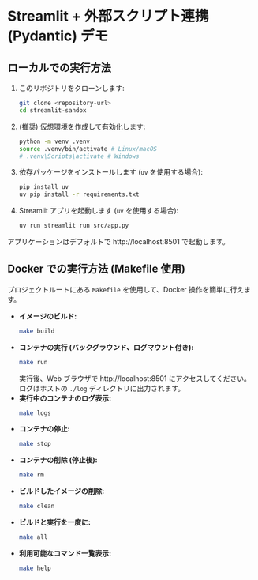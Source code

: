 # Streamlit + 外部スクリプト連携 (Pydantic) デモ

## ローカルでの実行方法

1.  このリポジトリをクローンします:

    ```bash
    git clone <repository-url>
    cd streamlit-sandox
    ```

2.  (推奨) 仮想環境を作成して有効化します:

    ```bash
    python -m venv .venv
    source .venv/bin/activate # Linux/macOS
    # .venv\Scripts\activate # Windows
    ```

3.  依存パッケージをインストールします (`uv` を使用する場合):

    ```bash
    pip install uv
    uv pip install -r requirements.txt
    ```

4.  Streamlit アプリを起動します (`uv` を使用する場合):
    ```bash
    uv run streamlit run src/app.py
    ```

アプリケーションはデフォルトで http://localhost:8501 で起動します。

## Docker での実行方法 (Makefile 使用)

プロジェクトルートにある `Makefile` を使用して、Docker 操作を簡単に行えます。

- **イメージのビルド:**
  ```bash
  make build
  ```
- **コンテナの実行 (バックグラウンド、ログマウント付き):**
  ```bash
  make run
  ```
  実行後、Web ブラウザで http://localhost:8501 にアクセスしてください。ログはホストの `./log` ディレクトリに出力されます。
- **実行中のコンテナのログ表示:**
  ```bash
  make logs
  ```
- **コンテナの停止:**
  ```bash
  make stop
  ```
- **コンテナの削除 (停止後):**
  ```bash
  make rm
  ```
- **ビルドしたイメージの削除:**
  ```bash
  make clean
  ```
- **ビルドと実行を一度に:**
  ```bash
  make all
  ```
- **利用可能なコマンド一覧表示:**
  ```bash
  make help
  ```
